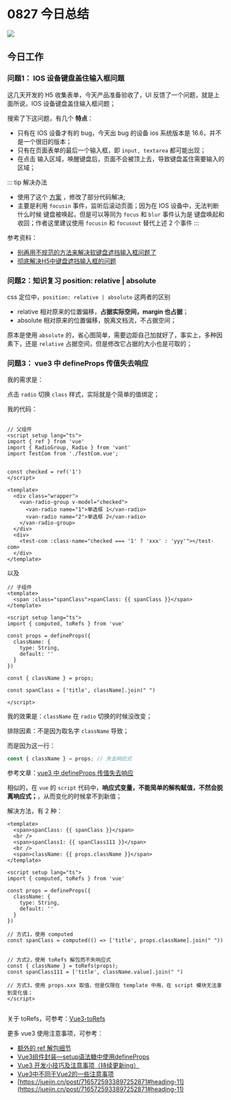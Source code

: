 # 0827 今日总结

![](https://bing.com/th?id=OHR.JejuIsland_ZH-CN8434910851_800x480.jpg)


## 今日工作

### 问题1： IOS 设备键盘盖住输入框问题

这几天开发的 H5 收集表单，今天产品准备验收了，UI 反馈了一个问题，就是上面所说，IOS 设备键盘盖住输入框问题；

搜索了下这问题，有几个 **特点**：

- 只有在 IOS 设备才有的 bug，今天出 bug 的设备 ios 系统版本是 16.6，并不是一个很旧的版本；
- 只有在页面表单的最后一个输入框，即 `input, textarea` 都可能出现；
- 在点击 输入区域，唤醒键盘后，页面不会被顶上去，导致键盘盖住需要输入的区域；


::: tip 解决办法

- 使用了这个 [方案](https://juejin.cn/post/7169763455946194952) ，修改了部分代码解决;
- 主要是利用 `focusin` 事件，监听后滚动页面；因为在 IOS 设备中，无法判断什么时候 键盘被唤起，但是可以等同为 `focus` 和 `blur` 事件认为是 键盘唤起和收回；作者这里建议使用 `focusin`  和 `focusout` 替代上述 2 个事件
:::


参考资料：

- [别再用不规范的方法来解决软键盘遮挡输入框问题了](https://juejin.cn/post/7169763455946194952#heading-7)
- [彻底解决H5中键盘遮挡输入框的问题](https://zhuanlan.zhihu.com/p/343569217)


### 问题2：知识复习 position: relative | absolute

css 定位中，`position: relative | absolute` 这两者的区别

- relative 相对原来的位置偏移，**占据实际空间，margin 也占据**；
- absolute 相对原来的位置偏移，脱离文档流，不占据空间；

原本是使用 `absolute` 的，省心图简单，需要边距自己加就好了，事实上，多种因素下，还是 `relative` 占据空间，但是修改它占据的大小也是可取的；


### 问题3： vue3 中 defineProps 传值失去响应

我的需求是：

点击 `radio` 切换 `class` 样式，实际就是个简单的值绑定；

我的代码：

```vue

// 父组件
<script setup lang="ts">
import { ref } from 'vue'
import { RadioGroup, Radio } from 'vant'
import TestCom from './TestCom.vue';


const checked = ref('1')
</script>

<template>
  <div class="wrapper">
    <van-radio-group v-model="checked">
      <van-radio name="1">单选框 1</van-radio>
      <van-radio name="2">单选框 2</van-radio>
    </van-radio-group>
  </div>
  <div>
    <test-com :class-name="checked === '1' ? 'xxx' : 'yyy'"></test-com>
  </div>
</template>

```

以及

```vue
// 子组件
<template>
  <span :class="spanClass">spanClass: {{ spanClass }}</span>
</template>

<script setup lang="ts">
import { computed, toRefs } from 'vue'

const props = defineProps({
  className: {
    type: String,
    default: ''
  }
})

const { className } = props;

const spanClass = ['title', className].join(" ")

</script>

```

我的效果是：`className` 在 `radio` 切换的时候没改变；

排除因素：不是因为取名字 `className` 导致；

而是因为这一行：

```ts
const { className } = props; // 失去响应式
```

参考文章：[vue3 中 defineProps 传值失去响应](https://blog.csdn.net/tianchoy/article/details/124555481)

相似的，在 `vue` 的 `script` 代码中，**响应式变量，不能简单的解构赋值，不然会脱离响应式；**，从而变化的时候拿不到新值；


解决方法，有 2 种：

```vue
<template>
  <span>spanClass: {{ spanClass }}</span>
  <br />
  <span>spanClass1: {{ spanClass111 }}</span>
  <br />
  <span>className: {{ props.className }}</span>
</template>

<script setup lang="ts">
import { computed, toRefs } from 'vue'

const props = defineProps({
  className: {
    type: String,
    default: ''
  }
})

// 方式1，使用 computed
const spanClass = computed(() => ['title', props.className].join(" "))


// 方式2，使用 toRefs 解包而不失响应式
const { className } = toRefs(props);
const spanClass111 = ['title', className.value].join(" ")

// 方式3，使用 props.xxx 取值，但是仅限在 template 中用，在 script 模块无法拿到变化值；
</script>


```

关于 toRefs，可参考：[Vue3-toRefs](https://cn.vuejs.org/api/reactivity-utilities.html#torefs)

更多 vue3 使用注意事项，可参考：

- [额外的 ref 解包细节](https://cn.vuejs.org/guide/essentials/reactivity-fundamentals.html#ref-unwrapping-as-reactive-object-property)
- [Vue3组件封装—setup语法糖中使用defineProps](https://juejin.cn/post/7244818419601309733)
- [Vue3 开发小技巧及注意事项（持续更新ing）](https://juejin.cn/post/7108528949877014535#heading-6)
- [Vue3中不同于Vue2的一些注意事项](https://juejin.cn/post/7221802192600481847)
- [https://juejin.cn/post/7165725933897252871#heading-11](https://juejin.cn/post/7165725933897252871#heading-11)